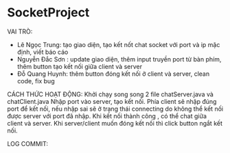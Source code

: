 # SocketProject
VAI TRÒ:
- Lê Ngọc Trung: tạo giao diện, tạo kết nốt chat socket với port và ip mặc định, viết báo cáo
- Nguyễn Đắc Sơn : update giao diện, thêm input truyền port từ bàn phím, thêm button tạo kết nối giữa client và server
- Đỗ Quang Huynh: thêm button đóng kết nối ở client và server, clean code, fix bug

CÁCH THỨC HOẠT ĐỘNG:
Khởi chạy song song 2 file chatServer.java và chatClient.java
Nhập port vào server, tạo kết nối. Phía client sẽ nhập đúng port để kết nối, nếu nhập sai sẽ ở trạng thái connecting do không thể kết nối được server với port đã nhập.
Khi kết nối thành công , có thể chat giữa client và server.
Khi server/client muốn đóng kết nối thì click button ngắt kết nối.

LOG COMMIT:
